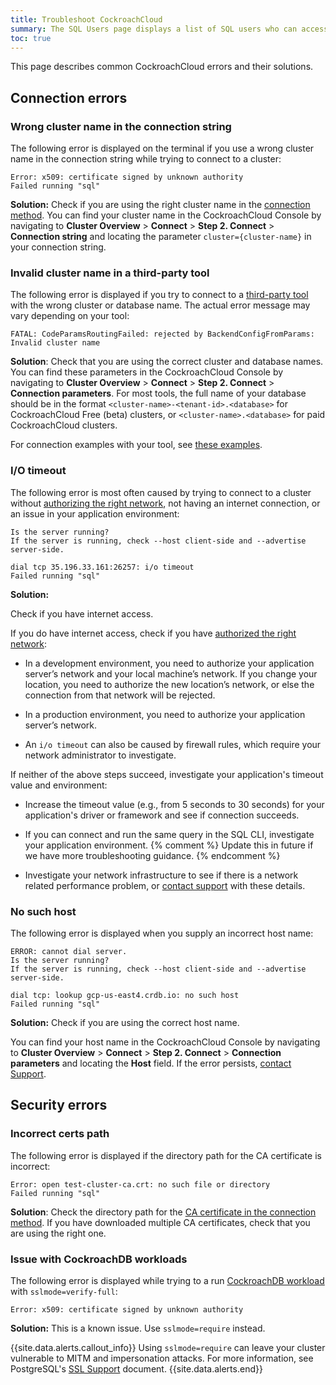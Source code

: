 ```yaml
---
title: Troubleshoot CockroachCloud
summary: The SQL Users page displays a list of SQL users who can access the cluster.
toc: true
---
```


This page describes common CockroachCloud errors and their solutions.

## Connection errors

### Wrong cluster name in the connection string

The following error is displayed on the terminal if you use a wrong cluster name in the connection string while trying to connect to a cluster:

~~~ shell
Error: x509: certificate signed by unknown authority
Failed running "sql"
~~~

**Solution:** Check if you are using the right cluster name in the [connection method](connect-to-your-cluster.html#step-4-connect-to-your-cluster). You can find your cluster name in the CockroachCloud Console by navigating to **Cluster Overview** > **Connect** > **Step 2. Connect** > **Connection string** and locating the parameter `cluster={cluster-name}` in your connection string.

### Invalid cluster name in a third-party tool

The following error is displayed if you try to connect to a [third-party tool](../stable/third-party-database-tools.html) with the wrong cluster or database name. The actual error message may vary depending on your tool:

~~~ shell
FATAL: CodeParamsRoutingFailed: rejected by BackendConfigFromParams: Invalid cluster name
~~~

**Solution**: Check that you are using the correct cluster and database names. You can find these parameters in the CockroachCloud Console by navigating to **Cluster Overview** > **Connect** > **Step 2. Connect** > **Connection parameters**. For most tools, the full name of your database should be in the format `<cluster-name>-<tenant-id>.<database>` for CockroachCloud Free (beta) clusters, or `<cluster-name>.<database>` for paid CockroachCloud clusters.

For connection examples with your tool, see [these examples](../stable/third-party-database-tools.html).

### I/O timeout

The following error is most often caused by trying to connect to a cluster without [authorizing the right network](connect-to-your-cluster.html#step-1-authorize-your-network), not having an internet connection, or an issue in your application environment:

~~~
Is the server running?
If the server is running, check --host client-side and --advertise server-side.

dial tcp 35.196.33.161:26257: i/o timeout
Failed running "sql"
~~~

**Solution:**

Check if you have internet access.

If you do have internet access, check if you have [authorized the right network](connect-to-your-cluster.html#step-1-authorize-your-network):

- In a development environment, you need to authorize your application server’s network and your local machine’s network. If you change your location, you need to authorize the new location’s network, or else the connection from that network will be rejected. 

- In a production environment, you need to authorize your application server’s network. 

- An `i/o timeout` can also be caused by firewall rules, which require your network administrator to investigate.

If neither of the above steps succeed, investigate your application's timeout value and environment:

- Increase the timeout value (e.g., from 5 seconds to 30 seconds) for your application's driver or framework and see if connection succeeds.

- If you can connect and run the same query in the SQL CLI, investigate your application environment.
{% comment %}
Update this in future if we have more troubleshooting guidance.
{% endcomment %}

- Investigate your network infrastructure to see if there is a network related performance problem, or [contact support](https://support.cockroachlabs.com/) with these details.

### No such host

The following error is displayed when you supply an incorrect host name:

~~~ shell
ERROR: cannot dial server.
Is the server running?
If the server is running, check --host client-side and --advertise server-side.

dial tcp: lookup gcp-us-east4.crdb.io: no such host
Failed running "sql"
~~~

**Solution:**
Check if you are using the correct host name.

You can find your host name in the CockroachCloud Console by navigating to **Cluster Overview** > **Connect** > **Step 2. Connect** > **Connection parameters** and locating the **Host** field. If the error persists, [contact Support](https://support.cockroachlabs.com/).

## Security errors

### Incorrect certs path

The following error is displayed if the directory path for the CA certificate is incorrect:

~~~ shell
Error: open test-cluster-ca.crt: no such file or directory
Failed running "sql"
~~~

**Solution**: Check the directory path for the [CA certificate in the connection method](connect-to-your-cluster.html#step-4-connect-to-your-cluster). If you have downloaded multiple CA certificates, check that you are using the right one.

### Issue with CockroachDB workloads

The following error is displayed while trying to a run [CockroachDB workload](../{{site.versions["stable"]}}/cockroach-workload.html) with `sslmode=verify-full`:

~~~ shell
Error: x509: certificate signed by unknown authority
~~~

**Solution:** This is a known issue. Use `sslmode=require` instead.

{{site.data.alerts.callout_info}}
Using `sslmode=require` can leave your cluster vulnerable to MITM and impersonation attacks. For more information, see PostgreSQL's [SSL Support](https://www.postgresql.org/docs/9.4/libpq-ssl.html) document.
{{site.data.alerts.end}}
